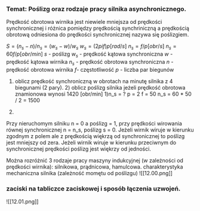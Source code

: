 ### Temat: Poślizg oraz rodzaje pracy silnika asynchronicznego. 

Prędkość obrotowa wirnika jest niewiele mniejsza od prędkości synchronicznej i różnica pomiędzy prędkością synchriniczną a prędkością obrotową odniesiona do prędkości synchronicznej nazywa się poślizgiem. 

$S = (n_s - n)/n_s = (w_s - w)/w_s$
$w_s = (2pif)p [rad/s]$
$n_s = f/p [obr/s]$
$n_s = 60f/p [obr/min]$
$s$ - poślizg
$w_s$ - prędkość kątowa synchroniczna 
$w$ - prędkość kątowa wirnika
$n_s$ - prędkość obrotowa synchroniczna
$n$ - prędkość obrotowa wirnika 
$f$- częstotliwość 
$p$ - liczba par biegunów 

1) oblicz prędkość synchroniczną w obrotach na minutę silnika z 4 biegunami (2 pary). 2)  oblicz poślizg silnika jeżeli prędkość obrotowa znamionowa wynosi 1420 [obr/min]
1)n_s = ? p = 2 f = 50
n_s = 60 * 50 / 2 = 1500

2) 


Przy nieruchomym silniku n = 0 a poślizg = 1, przy prędkości wirowania równej synchronicznej n = n_s, poślizg s = 0. Jeżeli wirnik wiruje w kierunku zgodnym z polem ale z prędkością więkrzą od synchronicznej to poślizg jest mniejszy od zera. Jeżeli wirnik wiruje w kierunku przeciwnym do synchronicznej prędkości poślizg jest więkrzy od jedności. 

Można rozróżnić 3 rodzaje pracy maszyny indukcyjnej (w zależności od prędkości wirnika): silnikowa, prądnicowa, hamulcowa.
charakterystyka mechaniczna silnika (zależność momętu od poślizgu)
![[12.00.png]]

### zaciski na tabliczce zaciskowej i sposób łączenia uzwojeń.
![[12.01.png]]
